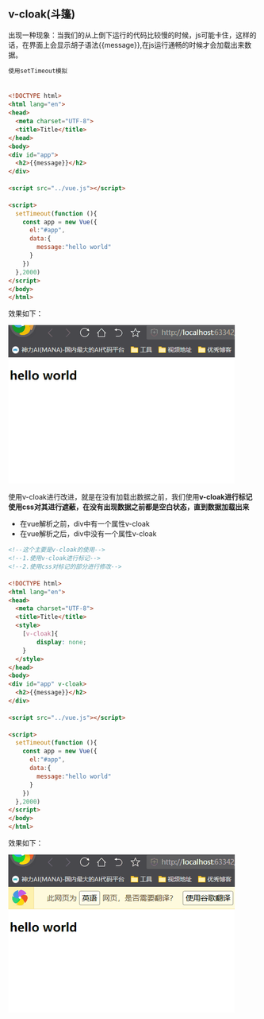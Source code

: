 ## v-cloak(斗篷)

出现一种现象：当我们的从上倒下运行的代码比较慢的时候，js可能卡住，这样的话，在界面上会显示胡子语法{{message}},在js运行通畅的时候才会加载出来数据。

```html
使用setTimeout模拟


<!DOCTYPE html>
<html lang="en">
<head>
  <meta charset="UTF-8">
  <title>Title</title>
</head>
<body>
<div id="app">
  <h2>{{message}}</h2>
</div>

<script src="../vue.js"></script>

<script>
  setTimeout(function (){
    const app = new Vue({
      el:"#app",
      data:{
        message:"hello world"
      }
    })
  },2000)
</script>
</body>
</html>
```

效果如下：

![动画2](image/动画2.gif)

使用v-cloak进行改进，就是在没有加载出数据之前，我们使用**v-cloak进行标记使用css对其进行遮蔽，在没有出现数据之前都是空白状态，直到数据加载出来**

- 在vue解析之前，div中有一个属性v-cloak
- 在vue解析之后，div中没有一个属性v-cloak

```html
<!--这个主要是v-cloak的使用-->
<!--1.使用v-cloak进行标记-->
<!--2.使用css对标记的部分进行修改-->

<!DOCTYPE html>
<html lang="en">
<head>
  <meta charset="UTF-8">
  <title>Title</title>
  <style>
    [v-cloak]{
        display: none;
    }
  </style>
</head>
<body>
<div id="app" v-cloak>
  <h2>{{message}}</h2>
</div>

<script src="../vue.js"></script>

<script>
  setTimeout(function (){
    const app = new Vue({
      el:"#app",
      data:{
        message:"hello world"
      }
    })
  },2000)
</script>
</body>
</html>
```

效果如下：

![动画3](image/动画3.gif)